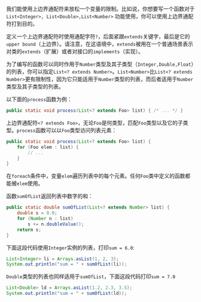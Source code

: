 我们能使用上边界通配符来放松一个变量的限制。比如说，你想要写一个函数对于`List<Integer>, List<Double>,List<Number>`	功能使用，你可以使用上边界通配符打到目的。

定义一个上边界通配符时使用通配字符`?`，后面紧跟`extends`关键字，最后是它的`upper bound`（上边界）。请注意，在这语境中，`extends`被用在一个普通场景表示对类的`extends`（扩展）或者对接口的`implements`（实现）。

为了编写的函数可以同时作用于`Number`类型及其子类型（`Integer,Double,Float`）的列表，你可以指定`List<? extends Number>`。`List<Number>`比`List<? extends Number>`更有限制性，因为它只能适用于`Number`类型的列表，而后者适用于`Number`类型及其子类型的列表。

以下面的`process`函数为例：

```java
public static void process(List<? extends Foo> list) { /* ... */ }
```

上边界通配符`<? extends Foo>`，无论`Foo`是何类型，匹配`Foo`类型以及它的子类型。`process`函数可以以`Foo`类型访问列表元素：

```java
public static void process(List<? extends Foo> list) {
    for (Foo elem : list) {
        // ...
    }
}
```

在`foreach`条件中，变量`elem`遍历列表中的每个元素。任何`Foo`类中定义的函数都能被`elem`使用。

函数`sumOfList`返回列表中数字的和：

```java
public static double sumOfList(List<? extends Number> list) {
    double s = 0.0;
    for (Number n : list)
        s += n.doubleValue();
    return s;
}
```

下面这段代码使用`Integer`实例的列表，打印`sum = 6.0`:

```java
List<Integer> li = Arrays.asList(1, 2, 3);
System.out.println("sum = " + sumOfList(li));
```

`Double`类型的列表也同样适用于`sumOfList`，下面这段代码打印`sum = 7.0`

```java
List<Double> ld = Arrays.asList(1.2, 2.3, 3.5);
System.out.println("sum = " + sumOfList(ld));
```